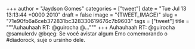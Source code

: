 
+++
author = "Jaydson Gomes"
categories = ["tweet"]
date = "Tue Jul 13 13:13:44 +0000 2010"
draft = false
image = "{TWEET_IMAGE}"
slug = "71e90fb6a6ceb372831bc328330619676c7b9603"
tags = ["tweet"]
title = """Auhauhaah RT: @guirocha @..."""
+++
Auhauhaah RT: @guirocha @samulerdv @bqeg: Se você avistar algum Emo comemorando o #diadorock, suje o ursinho dele.
